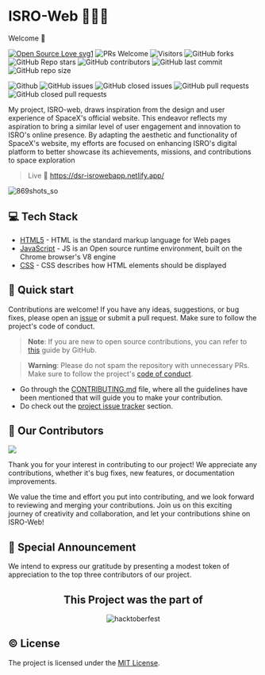 <h1 align=left> ISRO-Web 🧑🏽‍🚀 </h1>
Welcome 👋

[![Open Source Love svg1](https://badges.frapsoft.com/os/v1/open-source.svg?v=103)](https://github.com/ellerbrock/open-source-badges/)
![PRs Welcome](https://img.shields.io/badge/PRs-welcome-brightgreen.svg?style=flat)
![Visitors](https://api.visitorbadge.io/api/visitors?path=dakshsinghrathore%2FISRO-web%20&countColor=%23263759&style=flat)
![GitHub forks](https://img.shields.io/github/forks/dakshsinghrathore/ISRO-web)
![GitHub Repo stars](https://img.shields.io/github/stars/dakshsinghrathore/ISRO-web)
![GitHub contributors](https://img.shields.io/github/contributors/dakshsinghrathore/ISRO-web)
![GitHub last commit](https://img.shields.io/github/last-commit/dakshsinghrathore/ISRO-web)
![GitHub repo size](https://img.shields.io/github/repo-size/dakshsinghrathore/ISRO-web)

![Github](https://img.shields.io/github/license/dakshsinghrathore/ISRO-web)
![GitHub issues](https://img.shields.io/github/issues/dakshsinghrathore/ISRO-web)
![GitHub closed issues](https://img.shields.io/github/issues-closed-raw/dakshsinghrathore/ISRO-web)
![GitHub pull requests](https://img.shields.io/github/issues-pr/dakshsinghrathore/ISRO-web)
![GitHub closed pull requests](https://img.shields.io/github/issues-pr-closed/dakshsinghrathore/ISRO-web)

<p>
My project, ISRO-web, draws inspiration from the design and user experience of SpaceX's official website. This endeavor reflects my aspiration to bring a similar level of user engagement and innovation to ISRO's online presence. By adapting the aesthetic and functionality of SpaceX's website, my efforts are focused on enhancing ISRO's digital platform to better showcase its achievements, missions, and contributions to space exploration

> Live 🔗 https://dsr-isrowebapp.netlify.app/

</p>

![869shots_so](https://github.com/dakshsinghrathore/ISRO-web/assets/115932772/3c161c86-8bff-45f3-86f0-ecba595a8165)

## 💻 Tech Stack

- [HTML5](https://developer.mozilla.org/en-US/docs/Glossary/HTML5) - HTML is the standard markup language for Web pages
- [JavaScript](https://tc39.es/) - JS is an Open source runtime environment, built on the Chrome browser's V8 engine
- [CSS](https://developer.mozilla.org/en-US/docs/Web/CSS) - CSS describes how HTML elements should be displayed

## 🚀 Quick start

Contributions are welcome! If you have any ideas, suggestions, or bug fixes, please open an [issue](https://github.com/dakshsinghrathore/ISRO-web/issues/new) or submit a pull request. Make sure to follow the project's code of conduct.

> **Note**: If you are new to open source contributions, you can refer to [this](https://opensource.guide/how-to-contribute/) guide by GitHub.

> **Warning**: Please do not spam the repository with unnecessary PRs. Make sure to follow the project's [code of conduct](/CODE_OF_CONDUCT.md).

- Go through the [CONTRIBUTING.md](https://github.com/dakshsinghrathore/ISRO-web/blob/main/CONTRIBUTING.md) file, where all the guidelines have been mentioned that will guide you to make your contribution.
- Do check out the [project issue tracker](https://github.com/priyankarpal/ProjectsHut/issues) section.

## 🤝 Our Contributors



<div>
  <a href="https://github.com/dakshsinghrathore/ISRO-web/graphs/contributors">
    <img src="https://contrib.rocks/image?repo=dakshsinghrathore/ISRO-web" />
  </a>
</div>


Thank you for your interest in contributing to our project! We appreciate any contributions, whether it's bug fixes, new features, or documentation improvements.

We value the time and effort you put into contributing, and we look forward to reviewing and merging your contributions. Join us on this exciting journey of creativity and collaboration, and let your contributions shine on ISRO-Web!

## 🎉 Special Announcement

We intend to express our gratitude by presenting a modest token of appreciation to the top three contributors of our project.

<div align=center>
  <h2>This Project was the part of</h2>
  <!-- <img alt="hacktoberfest" src="https://raw.githubusercontent.com/GirlScriptSummerOfCode/MentorshipProgram/master/GSsoc%20Type%20Logo%20Black.png#gh-light-mode-only" width=87%> -->
  <!-- <img alt="hacktoberfest" src="https://github.com/dakshsinghrathore/ISRO-web/assets/115932772/7bf7edc1-eeee-4e55-82fe-5f756ef7d11c#gh-dark-mode-only"/> -->
  <img alt="hacktoberfest" src="https://hacktoberfest.com/_next/static/media/opengraph.e5fafe07.png"/>
</div>

## ©️ License

The project is licensed under the [MIT License](https://github.com/dakshsinghrathore/ISRO-web?tab=MIT-1-ov-file#readme).
